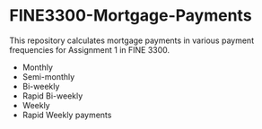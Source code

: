 # FINE3300-Mortgage-Payments
This repository calculates mortgage payments in various payment frequencies for Assignment 1 in FINE 3300.
- Monthly
- Semi-monthly
- Bi-weekly
- Rapid Bi-weekly
- Weekly
- Rapid Weekly payments


